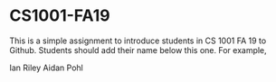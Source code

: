 # CS1001-FA19
This is a simple assignment to introduce students in CS 1001 FA 19 to Github.
Students should add their name below this one. For example,

Ian Riley
Aidan Pohl
